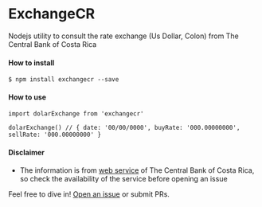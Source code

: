 # ExchangeCR
Nodejs utility to consult the rate exchange (Us Dollar, Colon) from The Central Bank of Costa Rica

#### How to install
`$ npm install exchangecr --save`

#### How to use
```
import dolarExchange from 'exchangecr'

dolarExchange() // { date: '00/00/0000', buyRate: '000.00000000', sellRate: '000.00000000' }

```

#### Disclaimer
* The information is from [web service](http://www.bccr.fi.cr/indicadores_economicos_/ServicioWeb.html) of The Central Bank of Costa Rica, so check the availability of the service before opening an issue

Feel free to dive in! [Open an issue](https://github.com/pablohgm/ExchangeCR/issues/new) or submit PRs. 


